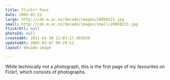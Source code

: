 ```yaml
---
title: Flickr! Favs
date: 2005-02-21
large: http://cdn.m.ac.nz/decade/images/20050221.jpg
small: http://cdn.m.ac.nz/decade/images/small/20050221.jpg
flickrUrl: null
photoId: null
createdAt: 2011-01-30 11:07:17.993639
updatedAt: 2005-03-07 09:29:12
layout: decade-image

---
```

While technically not a photograph, this is the first page of my favourites on Fickr!, which consists of photographs.
